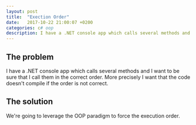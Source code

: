 ```yaml
---
layout: post
title:  "Exection Order"
date:   2017-10-22 21:00:07 +0200
categories: c# oop
description: I have a .NET console app which calls several methods and I want to be sure that I call them in the correct order. More precisely I want that the code doesn't compile if the order is not correct.
---
```


## The problem
I have a .NET console app which calls several methods and I want to be sure that I call them in the correct order. More precisely I want that the code doesn't compile if the order is not correct.

## The solution
We're going to leverage the OOP paradigm to force the execution order.
